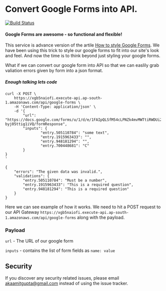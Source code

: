 # Convert Google Forms into API.

[![Build Status](https://travis-ci.org/akaamitgupta/honeypie.svg?branch=master)](https://travis-ci.org/akaamitgupta/honeypie)

#### Google Forms are awesome - so functional and flexible!

This service is advance version of the artile [How to style Google Forms][1]. We have been using this trick to style our google forms to fit into our site's look and feel. And now the time is to think beyond just styling your google forms.

What if we can convert our google form into API so that we can easlily grab valiation errors given by form into a json format.

##### Enough talking lets code
```
curl -X POST \
    https://xgb5naiofi.execute-api.ap-south-1.amazonaws.com/api/google-forms \
    -H 'Content-Type: application/json' \
    -d '{
        "url": "https://docs.google.com/forms/u/1/d/e/1FAIpQLSfM54cLPNZk4mvMWTtiRWDUi2divL2cCtGG-byj05ttig1iVQ/formResponse",
        "inputs": {
                "entry.505110784": "some text",
                "entry.1915963433": "",
                "entry.948181294": "",
                "entry.700448681": "C"
        }
}
'

{
    "errors": "The given data was invalid.",
    "validations": {
        "entry.505110784": "Must be a number",
        "entry.1915963433": "This is a required question",
        "entry.948181294": "This is a required question"
    }
}
```

Here we can see example of how it works. We need to hit a POST request to our API Gateway `https://xgb5naiofi.execute-api.ap-south-1.amazonaws.com/api/google-forms` along with the payload.

### Payload
`url` - The URL of our google form

`inputs` - contains the list of form fields as `name: value`


## Security

If you discover any security related issues, please email akaamitgupta@gmail.com instead of using the issue tracker.


[1]:https://morningstudio.com.au/blog/2013/06/how-to-style-google-forms/
